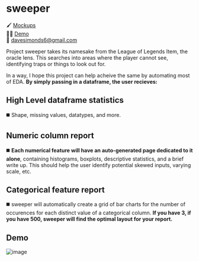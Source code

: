 # sweeper

:paintbrush: [Mockups](https://github.com/dsimonds-bot/sweeper/discussions/2) </br>
:teacher: [Demo](https://github.com/dsimonds-bot/sweeper/blob/main/src/scratch.ipynb) </br>
:email: davesimonds6@gmail.com </br>

Project sweeper takes its namesake from the League of Legends Item, the oracle lens. This searches into areas where the player cannot see, identifying traps or things to look out for. 
 
In a way, I hope this project can help acheive the same by automating most of EDA. **By simply passing in a dataframe, the user recieves:**

## High Level dataframe statistics 
:black_medium_square: Shape, missing values, datatypes, and more.

## Numeric column report
:black_medium_square: **Each numerical feature will have an auto-generated page dedicated to it alone**, containing histograms, boxplots, descriptive statistics, and a brief write up. This should help the user identify potential skewed inputs, varying scale, etc. 

## Categorical feature report
:black_medium_square: sweeper will automatically create a grid of bar charts for the number of occurences for each distinct value of a categorical column. **If you have 3, if you have 500, sweeper will find the optimal layout for your report.**

## Demo
![image](https://user-images.githubusercontent.com/57107058/230261493-dbb6a40a-c462-49d4-9ff4-99df2b1cfe92.png)
